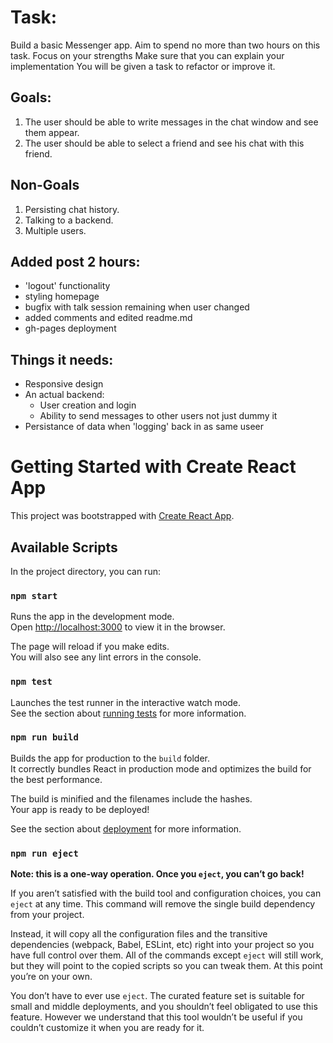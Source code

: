 # Task:

Build a basic Messenger app.
Aim to spend no more than two hours on this task.
Focus on your strengths
Make sure that you can explain your implementation
You will be given a task to refactor or improve it.

## Goals:

1.  The user should be able to write messages in the chat window and see them appear.
2.  The user should be able to select a friend and see his chat with this friend.

## Non-Goals

1.  Persisting chat history.
2.  Talking to a backend.
3.  Multiple users.

## Added post 2 hours:

- 'logout' functionality
- styling homepage
- bugfix with talk session remaining when user changed
- added comments and edited readme.md
- gh-pages deployment

## Things it needs:

- Responsive design
- An actual backend:
  - User creation and login
  - Ability to send messages to other users not just dummy it
- Persistance of data when 'logging' back in as same useer

# Getting Started with Create React App

This project was bootstrapped with [Create React App](https://github.com/facebook/create-react-app).

## Available Scripts

In the project directory, you can run:

### `npm start`

Runs the app in the development mode.\
Open [http://localhost:3000](http://localhost:3000) to view it in the browser.

The page will reload if you make edits.\
You will also see any lint errors in the console.

### `npm test`

Launches the test runner in the interactive watch mode.\
See the section about [running tests](https://facebook.github.io/create-react-app/docs/running-tests) for more information.

### `npm run build`

Builds the app for production to the `build` folder.\
It correctly bundles React in production mode and optimizes the build for the best performance.

The build is minified and the filenames include the hashes.\
Your app is ready to be deployed!

See the section about [deployment](https://facebook.github.io/create-react-app/docs/deployment) for more information.

### `npm run eject`

**Note: this is a one-way operation. Once you `eject`, you can’t go back!**

If you aren’t satisfied with the build tool and configuration choices, you can `eject` at any time. This command will remove the single build dependency from your project.

Instead, it will copy all the configuration files and the transitive dependencies (webpack, Babel, ESLint, etc) right into your project so you have full control over them. All of the commands except `eject` will still work, but they will point to the copied scripts so you can tweak them. At this point you’re on your own.

You don’t have to ever use `eject`. The curated feature set is suitable for small and middle deployments, and you shouldn’t feel obligated to use this feature. However we understand that this tool wouldn’t be useful if you couldn’t customize it when you are ready for it.
